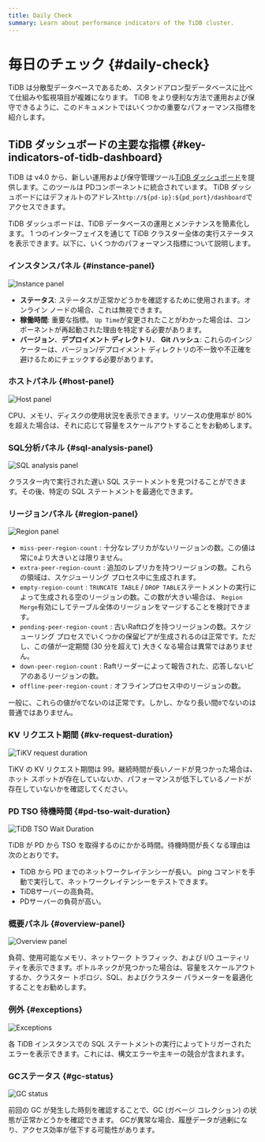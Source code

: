 ```yaml
---
title: Daily Check
summary: Learn about performance indicators of the TiDB cluster.
---
```


# 毎日のチェック {#daily-check}

TiDB は分散型データベースであるため、スタンドアロン型データベースに比べて仕組みや監視項目が複雑になります。 TiDB をより便利な方法で運用および保守できるように、このドキュメントではいくつかの重要なパフォーマンス指標を紹介します。

## TiDB ダッシュボードの主要な指標 {#key-indicators-of-tidb-dashboard}

TiDB は v4.0 から、新しい運用および保守管理ツール[TiDB ダッシュボード](/dashboard/dashboard-intro.md)を提供します。このツールは PDコンポーネントに統合されています。 TiDB ダッシュボードにはデフォルトのアドレス`http://${pd-ip}:${pd_port}/dashboard`でアクセスできます。

TiDB ダッシュボードは、TiDB データベースの運用とメンテナンスを簡素化します。 1 つのインターフェイスを通じて TiDB クラスター全体の実行ステータスを表示できます。以下に、いくつかのパフォーマンス指標について説明します。

### インスタンスパネル {#instance-panel}

![Instance panel](https://download.pingcap.com/images/docs/instance-status-panel.png)

-   **ステータス**: ステータスが正常かどうかを確認するために使用されます。オンライン ノードの場合、これは無視できます。
-   **稼働時間**: 重要な指標。 `Up Time`が変更されたことがわかった場合は、コンポーネントが再起動された理由を特定する必要があります。
-   **バージョン**、**デプロイメント ディレクトリ**、 **Git ハッシュ**: これらのインジケーターは、バージョン/デプロイメント ディレクトリの不一致や不正確を避けるためにチェックする必要があります。

### ホストパネル {#host-panel}

![Host panel](https://download.pingcap.com/images/docs/host-panel.png)

CPU、メモリ、ディスクの使用状況を表示できます。リソースの使用率が 80% を超えた場合は、それに応じて容量をスケールアウトすることをお勧めします。

### SQL分析パネル {#sql-analysis-panel}

![SQL analysis panel](https://download.pingcap.com/images/docs/sql-analysis-panel.png)

クラスター内で実行された遅い SQL ステートメントを見つけることができます。その後、特定の SQL ステートメントを最適化できます。

### リージョンパネル {#region-panel}

![Region panel](https://download.pingcap.com/images/docs/region-panel.png)

-   `miss-peer-region-count` : 十分なレプリカがないリージョンの数。この値は常に`0`より大きいとは限りません。
-   `extra-peer-region-count` : 追加のレプリカを持つリージョンの数。これらの領域は、スケジューリング プロセス中に生成されます。
-   `empty-region-count` : `TRUNCATE TABLE` / `DROP TABLE`ステートメントの実行によって生成される空のリージョンの数。この数が大きい場合は、 `Region Merge`有効にしてテーブル全体のリージョンをマージすることを検討できます。
-   `pending-peer-region-count` : 古いRaftログを持つリージョンの数。スケジューリング プロセスでいくつかの保留ピアが生成されるのは正常です。ただし、この値が一定期間 (30 分を超えて) 大きくなる場合は異常ではありません。
-   `down-peer-region-count` : Raftリーダーによって報告された、応答しないピアのあるリージョンの数。
-   `offline-peer-region-count` : オフラインプロセス中のリージョンの数。

一般に、これらの値が`0`でないのは正常です。しかし、かなり長い間`0`でないのは普通ではありません。

### KV リクエスト期間 {#kv-request-duration}

![TiKV request duration](https://download.pingcap.com/images/docs/kv-duration-panel.png)

TiKV の KV リクエスト期間は 99。継続時間が長いノードが見つかった場合は、ホット スポットが存在していないか、パフォーマンスが低下しているノードが存在していないかを確認してください。

### PD TSO 待機時間 {#pd-tso-wait-duration}

![TiDB TSO Wait Duration](https://download.pingcap.com/images/docs/pd-duration-panel.png)

TiDB が PD から TSO を取得するのにかかる時間。待機時間が長くなる理由は次のとおりです。

-   TiDB から PD までのネットワークレイテンシーが長い。 ping コマンドを手動で実行して、ネットワークレイテンシーをテストできます。
-   TiDBサーバーの高負荷。
-   PDサーバーの負荷が高い。

### 概要パネル {#overview-panel}

![Overview panel](https://download.pingcap.com/images/docs/overview-panel.png)

負荷、使用可能なメモリ、ネットワーク トラフィック、および I/O ユーティリティを表示できます。ボトルネックが見つかった場合は、容量をスケールアウトするか、クラスター トポロジ、SQL、およびクラスター パラメーターを最適化することをお勧めします。

### 例外 {#exceptions}

![Exceptions](https://download.pingcap.com/images/docs/failed-query-panel.png)

各 TiDB インスタンスでの SQL ステートメントの実行によってトリガーされたエラーを表示できます。これには、構文エラーや主キーの競合が含まれます。

### GCステータス {#gc-status}

![GC status](https://download.pingcap.com/images/docs/garbage-collation-panel.png)

前回の GC が発生した時刻を確認することで、GC (ガベージ コレクション) の状態が正常かどうかを確認できます。 GCが異常な場合、履歴データが過剰になり、アクセス効率が低下する可能性があります。
